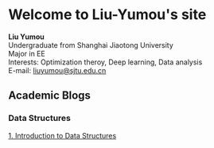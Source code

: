# Welcome to Liu-Yumou's site

**Liu Yumou**  
Undergraduate from Shanghai Jiaotong University  
Major in EE  
Interests: Optimization theroy, Deep learning, Data analysis  
E-mail: liuyumou@sjtu.edu.cn  

## Academic Blogs
### Data Structures
[1. Introduction to Data Structures](https://github.com/liuyumou/liuyumou.github.io.git/../../../../data-structure/data-structure-1.md)

